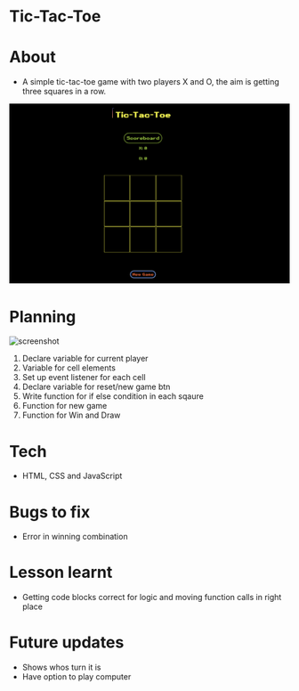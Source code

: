 # Tic-Tac-Toe

# About

- A simple tic-tac-toe game with two players X and O, the aim is getting three squares in a row.

![screenshot](/images/Screenshot%202023-12-21%20at%205.29.19%20pm.png)

# Planning

![screenshot](/images/wireframe.jpg)

1. Declare variable for current player
2. Variable for cell elements
3. Set up event listener for each cell
4. Declare variable for reset/new game btn
5. Write function for if else condition in each sqaure
6. Function for new game
7. Function for Win and Draw

# Tech

- HTML, CSS and JavaScript

# Bugs to fix

- Error in winning combination

# Lesson learnt

- Getting code blocks correct for logic and moving function calls in right place

# Future updates

- Shows whos turn it is
- Have option to play computer
